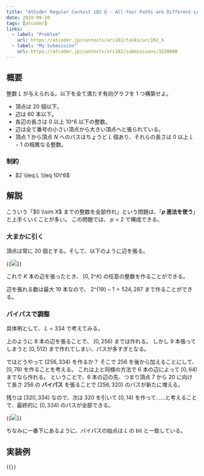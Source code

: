 ```yaml
---
title: "AtCoder Regular Contest 102 D - All Your Paths are Different Lengths"
date: 2018-09-20
tags: [atcoder]
links:
  - label: "Problem"
    url: https://atcoder.jp/contests/arc102/tasks/arc102_b
  - label: "My Submission"
    url: https://atcoder.jp/contests/arc102/submissions/3230608
---
```


## 概要

整数 $L$ が与えられる。以下を全て満たす有向グラフを 1 つ構築せよ。

- 頂点は $20$ 個以下。
- 辺は $60$ 本以下。
- 各辺の長さは $0$ 以上 $10\^6$ 以下の整数。
- 辺は全て番号の小さい頂点から大きい頂点へと張られている。
- 頂点 $1$ から頂点 $N$ へのパスはちょうど $L$ 個あり、それらの長さは $0$ 以上 $L - 1$ の相異なる整数。

### 制約

- $2 \\leq L \\leq 10\^6$

## 解説

こういう「$0 \\sim X$ までの整数を全部作れ」という問題は、「**$p$ 進法を使う**」と上手くいくことが多い。
この問題では、 $p = 2$ で構成できる。

### 大まかに引く

頂点は常に $20$ 個とする。そして、以下のように辺を張る。

{{<image src="0.png">}}

これで $K$ 本の辺を張ったとき、 $[0, 2\^K)$ の任意の整数を作ることができる。

辺を張れる数は最大 $19$ 本なので、 $2\^\{19\} - 1 = 524,287$ まで作ることができる。

### バイパスで調整

具体例として、 $L = 334$ で考えてみる。

上のように $8$ 本の辺を張ることで、 $[0, 256)$ までは作れる。
しかし $9$ 本張ってしまうと $[0, 512)$ まで作れてしまい、パスが多すぎとなる。

ではどうやって $[256, 334)$ を作るか？
そこで $256$ を後から加えることにして、 $[0, 78)$ を作ることを考える。
これは上と同様の方法で 6 本の辺によって $[0, 64)$ までなら作れる。
ということで、6 本の辺の先、つまり頂点 7 から 20 に向けて長さ $256$ の **バイパス** を張ることで $[256, 320)$ のパスが新たに増える。

残りは $[320, 334)$ なので、次は $320$ を引いて $[0, 14)$ を作って......と考えることで、最終的に $[0, 334)$ のパスが全部できる。

{{<image src="1.png">}}

ちなみに一番下にあるように、バイパスの始点は $L$ の bit と一致している。

## 実装例

{{<code file="0.cpp" language="cpp">}}
